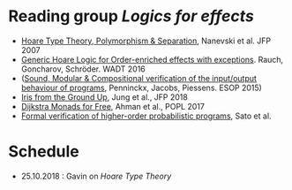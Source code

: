 # Reading group _Logics for effects_

* [Hoare Type Theory, Polymorphism & Separation](https://software.imdea.org/~aleks/htt/jfpsep07.pdf), Nanevski et al. JFP 2007
* [Generic Hoare Logic for Order-enriched effects with exceptions](https://www8.cs.fau.de/_media/research:papers:hoare-exceptions.pdf). Rauch, Goncharov, Schröder. WADT 2016
* ([Sound, Modular & Compositional verification of the input/output behaviour of programs](https://www.willemp.be/cw/input-output-verification/), Penninckx, Jacobs, Piessens. ESOP 2015)
* [Iris from the Ground Up](https://people.mpi-sws.org/~dreyer/papers/iris-ground-up/paper.pdf), Jung et al., JFP 2018
* [Dijkstra Monads for Free](https://www.fstar-lang.org/papers/dm4free/), Ahman et al., POPL 2017
* [Formal verification of higher-order probabilistic programs](https://arxiv.org/abs/1807.06091), Sato et al.

# Schedule
* 25.10.2018 : Gavin on _Hoare Type Theory_
